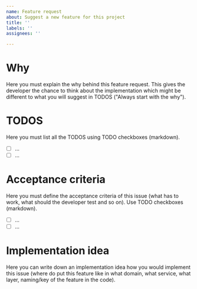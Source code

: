 ```yaml
---
name: Feature request
about: Suggest a new feature for this project
title: ''
labels: ''
assignees: ''

---
```


# Why

Here you must explain the why behind this feature request. This gives the developer the chance to think about the implementation which might be different to what you will suggest in TODOS ("Always start with the why").

# TODOS

Here you must list all the TODOS using TODO checkboxes (markdown).

- [ ] ...
- [ ] ... 

# Acceptance criteria

Here you must define the acceptance criteria of this issue (what has to work, what should the developer test and so on). Use TODO checkboxes (markdown).

- [ ] ...
- [ ] ... 

# Implementation idea

Here you can write down an implementation idea how you would implement this issue (where do put this feature like in what domain, what service, what layer, naming/key of the feature in the code).
